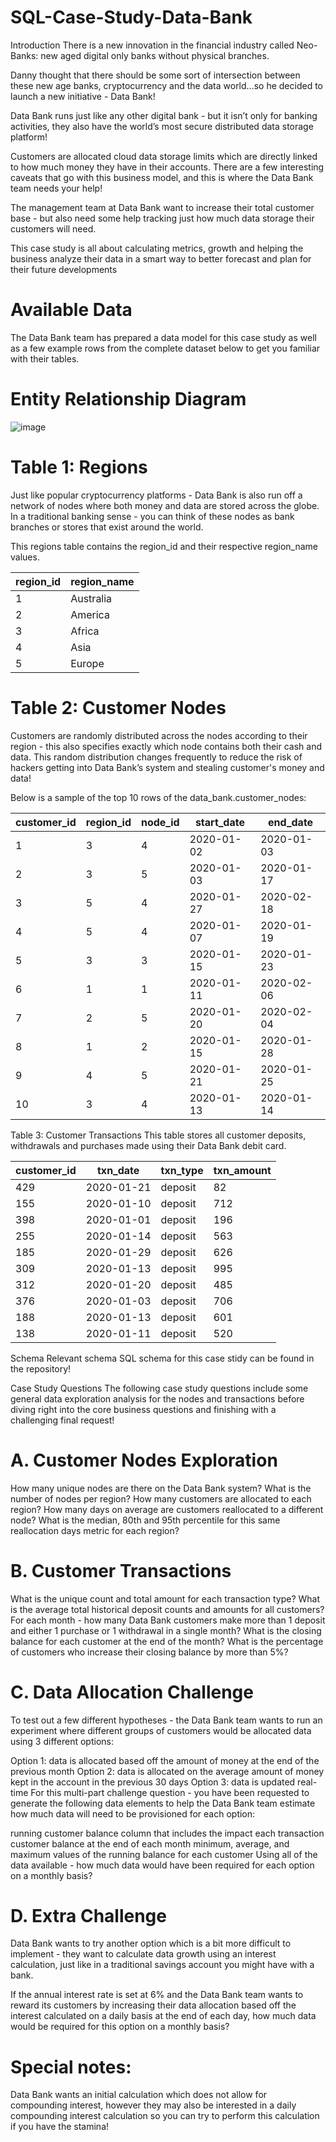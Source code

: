 # SQL-Case-Study-Data-Bank
Introduction
There is a new innovation in the financial industry called Neo-Banks: new aged
digital only banks without physical branches.

Danny thought that there should be some sort of intersection between these
new age banks, cryptocurrency and the data world…so he decided to launch a
new initiative - Data Bank!

Data Bank runs just like any other digital bank - but it isn’t only for banking
activities, they also have the world’s most secure distributed data storage
platform!

Customers are allocated cloud data storage limits which are directly linked to
how much money they have in their accounts. There are a few interesting
caveats that go with this business model, and this is where the Data Bank
team needs your help!

The management team at Data Bank want to increase their total customer
base - but also need some help tracking just how much data storage their
customers will need.

This case study is all about calculating metrics, growth and helping the
business analyze their data in a smart way to better forecast and plan for their
future developments

# Available Data
The Data Bank team has prepared a data model for this case study as well as a few example rows from the complete dataset below to get you familiar with their tables.

# Entity Relationship Diagram

![image](https://github.com/LaeeqAhmad88/SQL-Case-Study-Data-Bank/assets/143387882/e648fe0b-387a-4fa0-9939-123eb6769dbb)


# Table 1: Regions
Just like popular cryptocurrency platforms - Data Bank is also run off a network of nodes where both money and data are stored across the globe. In a traditional banking sense - you can think of these nodes as bank branches or stores that exist around the world.

This regions table contains the region_id and their respective region_name values.

| region_id |	region_name|
|-----------|------------|
| 1	| Australia |
| 2	| America |
| 3	| Africa |
| 4	| Asia |
| 5	| Europe |
# Table 2: Customer Nodes
Customers are randomly distributed across the nodes according to their region - this also specifies exactly which node contains both their cash and data. This random distribution changes frequently to reduce the risk of hackers getting into Data Bank’s system and stealing customer's money and data!

Below is a sample of the top 10 rows of the data_bank.customer_nodes:

| customer_id	| region_id	| node_id	| start_date	| end_date|
|-------------|-----------|---------|-------------|---------|
| 1	| 3	| 4	| 2020-01-02	| 2020-01-03 |
| 2	| 3	| 5	| 2020-01-03	| 2020-01-17 |
| 3	| 5	| 4	| 2020-01-27	| 2020-02-18 |
| 4	| 5	| 4	| 2020-01-07	| 2020-01-19 |
| 5	| 3	| 3	| 2020-01-15	| 2020-01-23 |
| 6	| 1	| 1	| 2020-01-11	| 2020-02-06 |
| 7	| 2	| 5	| 2020-01-20	| 2020-02-04 |
| 8	| 1	| 2	| 2020-01-15	| 2020-01-28 |
| 9	| 4	| 5	| 2020-01-21	| 2020-01-25 |
| 10 | 3	| 4	| 2020-01-13	| 2020-01-14 |
Table 3: Customer Transactions
This table stores all customer deposits, withdrawals and purchases made using their Data Bank debit card.

| customer_id	| txn_date	| txn_type	| txn_amount |
|-------------|-----------|-----------|------------|
| 429	| 2020-01-21	| deposit	| 82 |
| 155	| 2020-01-10	| deposit	| 712 |
| 398	| 2020-01-01	| deposit	| 196 |
| 255	| 2020-01-14	| deposit	| 563 |
| 185	| 2020-01-29	| deposit	| 626 |
| 309	| 2020-01-13	| deposit	| 995 |
| 312	| 2020-01-20	| deposit	| 485 |
| 376	| 2020-01-03	| deposit	| 706 |
| 188	| 2020-01-13	| deposit	| 601 |
| 138	| 2020-01-11	| deposit	| 520 |
Schema
Relevant schema SQL schema for this case stidy can be found in the repository!

Case Study Questions
The following case study questions include some general data exploration analysis for the nodes and transactions before diving right into the core business questions and finishing with a challenging final request!

# A. Customer Nodes Exploration
How many unique nodes are there on the Data Bank system?
What is the number of nodes per region?
How many customers are allocated to each region?
How many days on average are customers reallocated to a different node?
What is the median, 80th and 95th percentile for this same reallocation days metric for each region?
# B. Customer Transactions
What is the unique count and total amount for each transaction type?
What is the average total historical deposit counts and amounts for all customers?
For each month - how many Data Bank customers make more than 1 deposit and either 1 purchase or 1 withdrawal in a single month?
What is the closing balance for each customer at the end of the month?
What is the percentage of customers who increase their closing balance by more than 5%?
# C. Data Allocation Challenge
To test out a few different hypotheses - the Data Bank team wants to run an experiment where different groups of customers would be allocated data using 3 different options:

Option 1: data is allocated based off the amount of money at the end of the previous month
Option 2: data is allocated on the average amount of money kept in the account in the previous 30 days
Option 3: data is updated real-time
For this multi-part challenge question - you have been requested to generate the following data elements to help the Data Bank team estimate how much data will need to be provisioned for each option:

running customer balance column that includes the impact each transaction
customer balance at the end of each month
minimum, average, and maximum values of the running balance for each customer
Using all of the data available - how much data would have been required for each option on a monthly basis?

# D. Extra Challenge
Data Bank wants to try another option which is a bit more difficult to implement - they want to calculate data growth using an interest calculation, just like in a traditional savings account you might have with a bank.

If the annual interest rate is set at 6% and the Data Bank team wants to reward its customers by increasing their data allocation based off the interest calculated on a daily basis at the end of each day, how much data would be required for this option on a monthly basis?

# Special notes:
Data Bank wants an initial calculation which does not allow for compounding interest, however they may also be interested in a daily compounding interest calculation so you can try to perform this calculation if you have the stamina!





